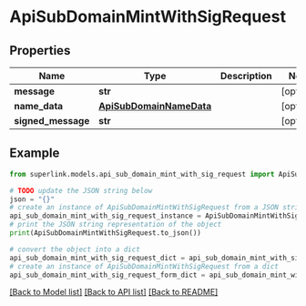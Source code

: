 # ApiSubDomainMintWithSigRequest


## Properties

Name | Type | Description | Notes
------------ | ------------- | ------------- | -------------
**message** | **str** |  | [optional] 
**name_data** | [**ApiSubDomainNameData**](ApiSubDomainNameData.md) |  | [optional] 
**signed_message** | **str** |  | [optional] 

## Example

```python
from superlink.models.api_sub_domain_mint_with_sig_request import ApiSubDomainMintWithSigRequest

# TODO update the JSON string below
json = "{}"
# create an instance of ApiSubDomainMintWithSigRequest from a JSON string
api_sub_domain_mint_with_sig_request_instance = ApiSubDomainMintWithSigRequest.from_json(json)
# print the JSON string representation of the object
print(ApiSubDomainMintWithSigRequest.to_json())

# convert the object into a dict
api_sub_domain_mint_with_sig_request_dict = api_sub_domain_mint_with_sig_request_instance.to_dict()
# create an instance of ApiSubDomainMintWithSigRequest from a dict
api_sub_domain_mint_with_sig_request_form_dict = api_sub_domain_mint_with_sig_request.from_dict(api_sub_domain_mint_with_sig_request_dict)
```
[[Back to Model list]](../README.md#documentation-for-models) [[Back to API list]](../README.md#documentation-for-api-endpoints) [[Back to README]](../README.md)


